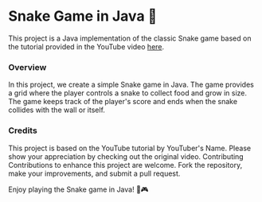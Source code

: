 # Snake Game in Java 🐍

This project is a Java implementation of the classic Snake game based on the tutorial provided in the YouTube video [here](https://www.youtube.com/watch?v=bI6e6qjJ8JQ).

### Overview
In this project, we create a simple Snake game in Java. The game provides a grid where the player controls a snake to collect food and grow in size. The game keeps track of the player's score and ends when the snake collides with the wall or itself.

### Credits
This project is based on the YouTube tutorial by YouTuber's Name. Please show your appreciation by checking out the original video.
Contributing
Contributions to enhance this project are welcome. Fork the repository, make your improvements, and submit a pull request.


Enjoy playing the Snake game in Java! 🐍🎮
